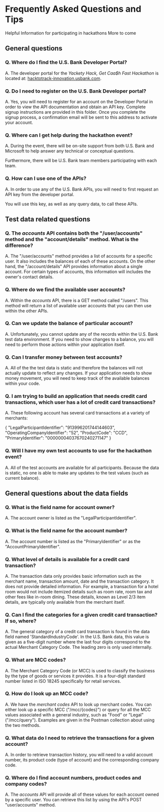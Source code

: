 # Frequently Asked Questions and Tips
Helpful Information for participating in hackathons
More to come

## General questions

### Q. Where do I find the U.S. Bank Developer Portal?
A. The developer portal for the *Yackety Hack, Get Caa$h Fast Hackathon* is located at: [hacktotrack-innovation.usbank.com](https://hacktotrack-innovation.usbank.com).

### Q. Do I need to register on the U.S. Bank Developer portal?
A. Yes, you will need to register for an account on the Developer Portal in order to view the API documentation and obtain an API key. Complete signup instructions are provided in this folder. Once you complete the signup process, a confirmation email will be sent to this address to activate your account.

### Q. Where can I get help during the hackathon event?
A. During the event, there will be on-site support from both U.S. Bank and Microsoft to help answer any technical or conceptual questions.

Furthermore, there will be U.S. Bank team members participating with each team.

### Q. How can I use one of the APIs?
A. In order to use any of the U.S. Bank APIs, you will need to first request an API key from the developer portal.

You will use this key, as well as any query data, to call these APIs.

## Test data related questions

### Q. The *accounts* API contains both the "/user/accounts" method and the "account/details" method. What is the difference?
A. The "/user/accounts" method provides a list of accounts for a specific user. It also includes the balances of each of these accounts. On the other hand, the "/account/details" API provides information about a single account. For certain types of accounts, this information will includes the owner's contact details.

### Q. Where do we find the available user accounts?
A. Within the *accounts* API, there is a GET method called "/users". This method will return a list of available user accounts that you can then use within the other APIs.

### Q. Can we update the balance of particular account?
A. Unfortunately, you cannot update any of the records within the U.S. Bank test data environment. If you need to show changes to a balance, you will need to perform those actions within your application itself.


### Q. Can I transfer money between test accounts?
A. All of the the test data is static and therefore the balances will not actually update to reflect any changes. If your application needs to show money movement, you will need to keep track of the available balances within your code.

### Q. I am trying to build an application that needs credit card transactions, which user has a lot of credit card transactions?
A. These following account has several card transactions at a variety of merchants:

{ "LegalParticipantIdentifier": "913996201744144603",
"OperatingCompanyIdentifier": "52",
"ProductCode": "CCD",
"PrimaryIdentifier": "00000004037670240271147" }


### Q. Will I have my own test accounts to use for the hackathon event?
A. All of the test accounts are available for all participants. Because the data is static, no one is able to make any updates to the test values (such as current balance).

## General questions about the data fields

### Q. What is the field name for account owner?
A.	The account owner is listed as the "LegalParticipantIdentifier".


### Q. What is the field name for the account number?
A. The account number is listed as the "PrimaryIdentifier" or as the "AccountPrimaryIdentifier".

### Q. What level of details is available for a credit card transaction?
A. The transaction data only provides basic information such as the merchant name, transaction amount, date and the transaction category. It does not provide detailed information. For example, a transaction for a hotel room would not include itemized details such as room rate, room tax and other fees like in-room dining. These details, known as Level 2/3 item details, are typically only available from the merchant itself.

### Q. Can I find the categories for a given credit card transaction? If so, where?
A. The general category of a credit card transaction is found in the data field named 'StandardIndustryCode'. In the U.S. Bank data, this value is given as a five-digit number where the last four digits correspond to the actual Merchant Category Code. The leading zero is only used internally.

### Q. What are MCC codes?
A. The Merchant Category Code (or MCC) is used to classify the business by the type of goods or services it provides. It is a four-digit standard number listed in ISO 18245 specifically for retail services.

### Q. How do I look up an MCC code?
A. We have the *merchant codes* API to look up merchant codes. You can either look up a specific MCC ("/mcc/{codes}") or query for all the MCC values associated with a general industry, such as "Food" or "Legal" ("/mcc/query"). Examples are given in the Postman collection about using the two methods.

### Q. What data do I need to retrieve the transactions for a given account?
A. In order to retrieve transaction history, you will need to a valid account number, its product code (type of account) and the corresponding company code.  

### Q. Where do I find account numbers, product codes and company codes?
A. The *accounts* API will provide all of these values for each account owned by a specific user. You can retrieve this list by using the API's POST "user/accounts" method.
